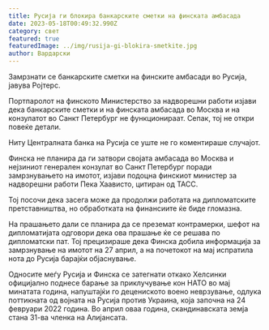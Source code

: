 ```yaml
---
title: Русија ги блокира банкарските сметки на финската амбасада
date: 2023-05-18T00:49:32.990Z
category: свет
featured: true
featuredImage: ../img/rusija-gi-blokira-smetkite.jpg
author: Вардарски
---
```

Замрзнати се банкарските сметки на финските амбасади во Русија, јавува Ројтерс.

Портпаролот на финското Министерство за надворешни работи изјави дека банкарските сметки и на финската амбасада во Москва и на конзулатот во Санкт Петербург не функционираат. Сепак, тој не откри повеќе детали.

Ниту Централната банка на Русија се уште не го коментираше случајот.

Финска не планира да ги затвори својата амбасада во Москва и нејзиниот генерален конзулат во Санкт Петербург поради замрзнувањето на имотот, изјави подоцна финскиот министер за надворешни работи Пека Хаависто, цитиран од ТАСС.

Тој посочи дека засега може да продолжи работата на дипломатските претставништва, но обработката на финансиите ќе биде гломазна.

На прашањето дали се планира да се преземат контрамерки, шефот на дипломатијата одговори дека ова прашање ќе се решава по дипломатски пат. Тој прецизираше дека Финска добила информација за замрзнување на имотот на 27 април, а на почетокот на мај испратила нота до Русија барајќи објаснување.

Односите меѓу Русија и Финска се затегнати откако Хелсинки официјално поднесе барање за приклучување кон НАТО во мај минатата година, напуштајќи го децениското воено неврзување, одлука поттикната од војната на Русија против Украина, која започна на 24 февруари 2022 година. Во април оваа година, скандинавската земја стана 31-ва членка на Алијансата.